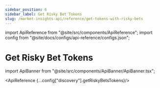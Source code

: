 ```yaml
---
sidebar_position: 6
sidebar_label: Get Risky Bet Tokens
slug: /market-insights-api/reference/get-tokens-with-risky-bets
---
```


import ApiReference from "@site/src/components/ApiReference";
import config from "@site/docs/configs/api-reference/configs.json";

# Get Risky Bet Tokens

import ApiBanner from "@site/src/components/ApiBanner/ApiBanner.tsx";

<ApiBanner />

<ApiReference {...config["discovery"].getRiskyBetsTokens}/>
